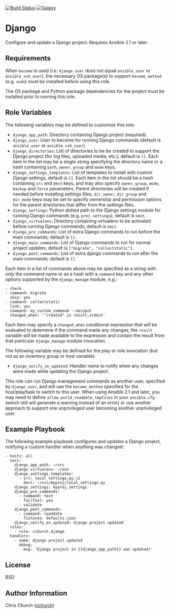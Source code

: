[![Build Status](http://img.shields.io/travis/cchurch/ansible-role-django.svg)](https://travis-ci.org/cchurch/ansible-role-django)
[![Galaxy](http://img.shields.io/badge/galaxy-cchurch.django-blue.svg)](https://galaxy.ansible.com/cchurch/django/)

Django
======

Configure and update a Django project. Requires Ansible 2.1 or later.

Requirements
------------

When `become` is used (i.e. `django_user` does not equal `ansible_user` or
`ansible_ssh_user`), the necessary OS package(s) to support `become_method`
(e.g. `sudo`) must be installed before using this role.

The OS package and Python package dependencies for the project must be installed
prior to running this role.

Role Variables
--------------

The following variables may be defined to customize this role:

- `django_app_path`: Directory containing Django project (required).
- `django_user`: User to become for running Django commands (default is
  `ansible_user` or `ansible_ssh_user`).
- `django_directories`: List of directories to be be created to support the
  Django project (for log files, uploaded media, etc.); default is `[]`. Each
  item in the list may be a single string specifying the directory name or a
  hash containing `path`, `owner`, `group` and `mode` keys.
- `django_settings_templates`: List of templates to install with custom Django
  settings, default is `[]`.  Each item in the list should be a hash containing
  `src` and `dest` keys, and may also specify `owner`, `group`, `mode`, `backup`
  and `force` parameters. Parent directories will be created if needed before
  installing settings files; `dir_owner`, `dir_group` and `dir_mode` keys may
  be set to specify ownership and permission options for the parent
  directories that differ from the settings files.
- `django_settings`: Python dotted path to the Django settings module for
  running Django commands (e.g. `proj.settings`); default is `omit`.
- `django_virtualenv`: Directory containing virtualenv to be activated before
  running Django commands; default is `omit`.
- `django_pre_commands`: List of extra Django commands to run before the main
  commands; default is `[]`.
- `django_main_commands`: List of Django commands to run for normal project
  updates; default is `["migrate", "collectstatic"]`.
- `django_post_commands`: List of extra django commands to run after the main
  commands; default is `[]`.

Each item in a list of commands above may be specified as a string with only
the command name or as a hash with a `command` key and any other options
supported by the `django_manage` module, e.g.:

    - check
    - command: migrate
      skip: yes
    - command: collectstatic
      link: yes
    - command: my_custom_command --noinput
      changed_when: '"created" in result.stdout'

Each item may specify a `changed_when` conditional expression that will be
evaluated to determine if the command made any changes; the `result` variable
will be made available to the expression and contain the result from that
particular `django_manage` module invocation.

The following variable may be defined for the play or role invocation (but not
as an inventory group or host variable):

- `django_notify_on_updated`: Handler name to notify when any changes were made
  while updating the Django project.

This role can run Django management commands as another user, specified by
`django_user`, and will use the `become_method` specified for the
host/play/task to switch to this user. When using Ansible 2.1 and later, you may
need to define `allow_world_readable_tmpfiles` in your `ansible.cfg` (which
still will generate a warning instead of an error) or use another approach to
support one unprivileged user becoming another unprivileged user.

Example Playbook
----------------

The following example playbook configures and updates a Django project,
notifying a custom handler when anything was changed:

    - hosts: all
      vars:
        django_app_path: ~/src
        django_virtualenv: ~/env
        django_settings_templates:
          - src: local_settings.py.j2
            dest: ~/src/myproj/local_settings.py
        django_settings: myproj.settings
        django_pre_commands:
          - command: test
            failfast: yes
          - validate
        django_post_commands:
          - command: loaddata
            fixtures: defaults.json
        django_notify_on_updated: django project updated
      roles:
        - role: cchurch.django
      handlers:
        - name: django project updated
          debug:
            msg: 'Django project in {{django_app_path}} was updated!'

License
-------

BSD

Author Information
------------------

Chris Church ([cchurch](https://github.com/cchurch))
